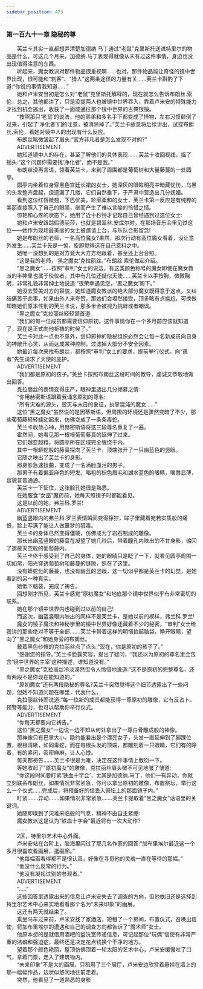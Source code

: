 ```yaml
---
sidebar_position: 423
---
```

### 第一百九十一章 隐秘的尊  


　　芙兰卡其实一直都想弄清楚加德纳.马丁通过“老鼠”克里斯托送进特里尔的物品是什么，可这几个月来，加德纳.马丁表现得就像从未有过这件事情，身边也没出现值得注意的东西。  
　　听起来，魔女教派对那件物品很重视啊……也对，那件物品能让奇怪的镜中世界出现，很可能和“刺客”、“猎人”这两条途径的力量有关……芙兰卡斟酌了下道:“你说的事情我知道……”  
　　她和卢米安当初是怎么对“老鼠”克里斯托解释的，现在就怎么告诉布朗丝.索伦，总之，其他都讲了，只是没提两人也被镜中世界吞入，靠着卢米安的特殊能力才找到机会逃出，收获了一面能通往那个镜中世界的古典银镜。  
　　“按照那只‘老鼠’的说法，他的弟弟和多名手下都变成了怪物，左右习惯颠倒了过来，引起了‘净化者’们的注意，被清除掉了。”芙兰卡故意将后续讲出，试探布朗丝.索伦，看她对镜中人的出现有什么反应。  
　　布朗丝略微皱起了眉头:“官方非凡者是怎么发现不对的?”  
　　ADVERTISEMENT  
　　她知道镜中人的存在，甚至了解他们的具体表现.…...芙兰卡收回视线，摇了摇头:“这个问题你需要找‘净化者’，而不是我。”  
　　布朗丝没再言语，领着芙兰卡，来到了周围都是葡萄树和大量藤蔓的一处圆亭。  
　　圆亭内坐着位身穿黑色宫廷长裙的女士，她深灰的眼眸明亮中暗藏忧伤，乌黑的头发整齐盘起，但遗漏了几缕，它们自然垂下，于严肃中营造出几分妩媚。  
　　看到这位红唇微翘，下巴优美，轮廓柔和的女士，芙兰卡第一反应是有纯粹的美丽直接照入了自己的眼睛，继而产生了难以言喻的怜惜之情。  
　　惊艳和心疼的状态下，她用了近十秒钟才记起自己曾经遇到过这位女士:  
　　她和卢米安跟踪假德丽莎，也就是碧翠丝.安库尔时，在那场音乐会里见过这位——她作为现场最美丽的女士被邀请上台，与乐队合影留念!  
　　她是布朗丝的老师，一名高位魔女?果然，那次行动有高位魔女看着，没让意外发生……芙兰卡先是一惊，旋即觉得这在自己意料之中。  
　　她唯一没想到的是对方竟大大方方地跟着，甚至还上台合照。  
　　“这是我的老师，‘黑之魔女’克拉丽丝。”布朗丝.索伦做起介绍。  
　　“黑之魔女”……按照“审判”女士的说法，有这类颜色称号的魔女即使在魔女教派的半神里也属于佼佼者，其中有几位还疑似天使……芙兰卡以手按胸，微微鞠躬，非常礼貌非常绅士地说道:“很荣幸遇见您，‘黑之魔女’阁下。”  
　　她没去赞美对方的容貌，她知道魔女教派的绝大部分魔女既得意于这点，又纠结痛苦于此事，如果由外人来夸赞，那她们会坦然接受，顶多略有点尴尬，可换做知晓她们原本性别的芙兰卡说，那多半会被视为挑衅或者嘲讽。  
　　“黑之魔女”克拉丽丝轻轻颔首道:  
　　“我们的每一位成员都需要信仰原初，这件事情你在一个多月前应该就知道了，现在是正式向他祈祷的时候了。”  
　　芙兰卡对此一点也不意外，信仰邪神的隐秘组织必然会让每一名新成员向自身的神敞开心灵，从而达成某种控制，过滤掉大部分不安全因素。  
　　她最近每次来找布朗丝，都按照“审判”女士的要求，提前举行仪式，向“愚者”先生请求了天使的庇护。  
　　ADVERTISEMENT  
　　“我们都是原初的孩子。”芙兰卡按照布朗丝这段时间的教导，虔诚又恭敬地做出回答。  
　　克拉丽丝的表情变得庄严，眼神里透出几分倾慕之情:  
　　“你用赫密斯语跟着我诵念原初的尊名:  
　　“所有灾难的源头，毁灭与末日的象征，执掌混沌的魔女......”  
　　这位“黑之魔女”虽然说的是因蒂斯语，但周围的环境还是骤然变暗了不少，那些葡萄藤轻轻蠕动起来，仿佛变成了一条条毒蛇。  
　　芙兰卡收敛心神，用赫密斯语将这三段尊名重复了一遍。  
　　霍然间，她看见那一根根葡萄藤真的延伸了过来。  
　　它们越变越粗，将圆亭所在区域完全缠绕于内。  
　　其中一根蟒蛇般的藤蔓探向了芙兰卡，顶端张开了一只幽蓝色的竖眼。  
　　它随之映出了芙兰卡的身影。  
　　那身影急速扭曲，变成了一名满脸血污的男子。  
　　那男子有着偏亚麻色的短发、略粗的棕色眉毛和湖水蓝色的眼睛，嘴唇显薄，容貌普普通通。  
　　芙兰卡一下怔住，这张脸孔她很是熟悉。  
　　在她服食“女巫”魔药前，她每天照镜子时都能看见。  
　　这是以前的她，弗兰科.罗兰!  
　　ADVERTISEMENT  
　　幽蓝竖眼内的弗兰科.罗兰表情瞬间变得狰狞，眸子里藏着宛若实质般的痛恨，脸上写满了能让人做噩梦的狠毒。  
　　芙兰卡的身体已然变得僵硬，仿佛成为了岩石制成的雕像。  
　　那长出幽蓝竖眼的藤蔓在凝望了她几秒后，带着瞳孔内映出的不甘身影，缩回了遮蔽天空般的葡萄藤内。  
　　芙兰卡终于感受到了自己的身体，她的眼睛只是眨了一下，就看见圆亭周围一切如常，阳光穿透葡萄树和藤蔓的缝隙，照在了这里。  
　　没有蟒蛇化的藤蔓，也没有幽蓝的竖眼，这一切似乎都是芙兰卡的幻觉，是她看到的另一种真实。  
　　她低下脑袋，完成了祷告。  
　　回想刚才所见，芙兰卡感觉“原初魔女”和地底那个镜中世界似乎有非常密切的联系。  
　　她在那个镜中世界内也碰到过以前的自己!  
　　而这次，幽蓝竖眼内映出的同样不是芙兰卡，是她以前的模样，弗兰科.罗兰!  
　　魔女的镜子魔法和神秘学里的镜中世界好像还藏着不少的秘密，“审判”女士给我讲的那些绝对不等于全部…….芙兰卡带着这样的明悟抬起脑袋，睁开眼睛，望向了“黑之魔女”和她身旁的布朗丝。  
　　戴着黑色纱帽的克拉丽丝点了点头:“现在，你是原初的孩子了。”  
　　“感谢您的指导。”芙兰卡脸露笑容，提出了疑问，“我还以为原初的尊名里会包含‘镜中世界的主宰’这种描述，谁知道没有。”  
　　“黑之魔女”克拉丽丝冷淡漠然但令人怜惜地说道:“这不是原初的完整尊名，还有两段不是你现在能知道的。”  
　　“原初魔女”还有两段隐秘的尊名?芙兰卡突然觉得这个细节透露出了一些问题，但她不知道问题在哪里，代表什么。  
　　克拉丽丝转而说道:“每一位新的成员都能获得一尊原初的雕像，它有反占卜、预警等能力，也可以帮助你举行仪式。  
　　ADVERTISEMENT  
　　“你每天都要向它祷告。”  
　　这位“黑之魔女”一边说一边不知从何处拿出了一尊白骨雕成般的神像。  
　　那神像只有巴掌大小，隐约能看出是个漂亮女子，头发一直延伸到了脚踝位置，根根清晰，如同毒蛇，而在每根头发的顶端，都雕刻着一只眼睛，它们有的睁着，有的紧闭，密密麻麻，让人心悸。  
　　每天都祷告…….芙兰卡很是为难，决定在这件事情上敷衍一下。  
　　等她收起了“原初魔女”的雕像，克拉丽丝眉头微不可见地皱了皱道:  
　　“你这段时间要盯紧‘铁血十字会’，尤其是加德纳.马丁，他们一有异动，你就立刻联系布朗丝，如果情况非常紧急，你可以拿出原初的雕像，布置祭坛，举行这么一个仪式……完成后，将预备好的信丢入祭坛上的那面镜子内。”  
　　盯紧.……异动…….如果情况非常紧急…….芙兰卡提取着“黑之魔女”话语里的关键词。  
　　她随即嗅到了灾难来临般的气息，精神不由自主紧绷:  
　　魔女教派这是认为“铁血十字会”最近将有一次大动作?  
　　.……  
　　2区，特里尔艺术中心外面。  
　　卢米安站在台阶上，脑海里闪过了那几名作家的回答:“加布里埃尔最近这一个多月很喜欢看画展，逛画廊。”  
　　“他每幅画看得都不是很认真，好像在寻觅他的灵魂一直在等待的那幅。”  
　　“他没什么反常的行为。”  
　　“他没有凝视过别的参观者。”  
　　ADVERTISEMENT  
　　“.....”  
　　这些回答里透露出来的信息让卢米安失去了调查的方向，但他依旧还是选择到特里尔艺术中心来实地看看那个名为“未来印象”的画展。  
　　这还有两天就结束了。  
　　乘坐马车过来前，卢米安找了家酒店，短租了一个房间，布置仪式，召唤出信使，将加布里埃尔的遭遇和自己的调查方向都告诉了“魔术师”女士。  
　　他原本想的是就借用酒吧的盥洗室传递信息，可记起那位“玩偶”信使有非常严重的洁癖和强迫症，最终还是决定花点钱换个干净的地方。  
　　望着那个颜色艳丽，屋顶仿佛顶着一轮太阳的艺术中心，卢米安缓慢吐了口气，拿着门票，走入了建筑物内。  
　　“未来印象”不是大的画展，只租用了三个展厅，卢米安边欣赏着悬挂在墙上的那一幅幅作品，边状似悠闲地往前走着。  
　　突然，他看见了一道熟悉的身影  

